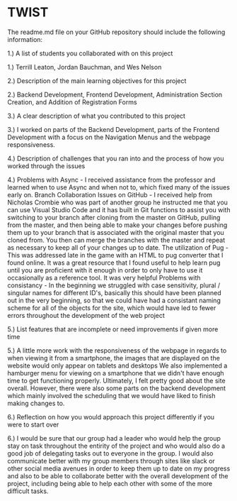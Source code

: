 # TWIST

The readme.md file on your GitHub repository should include the following information:

1.) A list of students you collaborated with on this project

1.) Terrill Leaton, Jordan Bauchman, and Wes Nelson

2.) Description of the main learning objectives for this project
 
2.) Backend Development, Frontend Development, Administration Section Creation, and Addition of               Registration Forms

3.) A clear description of what you contributed to this project

3.) I worked on parts of the Backend Development, parts of the Frontend Development with a focus on the       Navigation Menus and the webpage responsiveness.

4.) Description of challenges that you ran into and the process of how you worked through the issues

4.) Problems with Async - I received assistance from the professor and learned when to use Async and when     not to, which fixed many of the issues early on.
    Branch Collaboration Issues on GitHub - I received help from Nicholas Crombie who was part of another group he instructed me that you can use Visual Studio Code and it has built in Git functions to assist you with switching to your branch after cloning from the master on GitHub, pulling from the master, and then being able to make your changes before pushing them up to your branch that is associated with the original master that you cloned from. You then can merge the branches with the master and repeat as necessary to keep all of your changes up to date. 
    The utilization of Pug - This was addressed late in the game with an HTML to pug converter that I found online. It was a great resource that I found useful to help learn pug until you are proficient with it enough in order to only have to use it occasionally as a reference tool. It was very helpful
    Problems with consistancy - In the beginning we struggled with case sensitivity, plural / singular names for different ID's, basically this should have been planned out in the very beginning, so that we could have had a consistant naming scheme for all of the objects for the site, which would have led to fewer errors throughout the development of the web project
    
5.) List features that are incomplete or need improvements if given more time

5.) A little more work with the responsiveness of the webpage in regards to when viewing it from a           smartphone, the images that are displayed on the website would only appear on tablets and desktops
    We also implemented a hamburger menu for viewing on a smartphone that we didn't have enough time to get functioning properly. Ultimately, I felt pretty good about the site overall. However, there were also some parts on the backend development which mainly involved the scheduling that we would have liked to finish making changes to. 

6.) Reflection on how you would approach this project differently if you were to start over

6.) I would be sure that our group had a leader who would help the group stay on task throughout the         entirity of the project and who would also do a good job of delegating tasks out to everyone in the       group. I would also communicate better with my group members through sites like slack or other social     media avenues in order to keep them up to date on my progress and also to be able to collaborate         better with the overall development of the project, including being able to help each other with some     of the more difficult tasks.